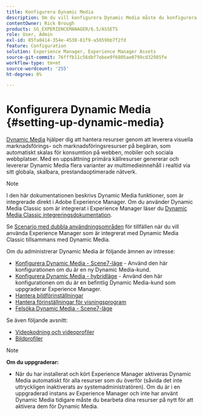 ```yaml
---
title: Konfigurera Dynamic Media
description: Om du vill konfigurera Dynamic Media måste du konfigurera Dynamic Media och hantera bild- och visningsförinställningar.
contentOwner: Rick Brough
products: SG_EXPERIENCEMANAGER/6.5/ASSETS
role: User, Admin
exl-id: 85fa0414-354e-4530-81f9-a5659bb7f2fd
feature: Configuration
solution: Experience Manager, Experience Manager Assets
source-git-commit: 76fffb11c56dbf7ebee9f6805ae0799cd32985fe
workflow-type: tm+mt
source-wordcount: '255'
ht-degree: 0%

---
```


# Konfigurera Dynamic Media {#setting-up-dynamic-media}

[Dynamic Media](https://business.adobe.com/products/experience-manager/assets/dynamic-media.html) hjälper dig att hantera resurser genom att leverera visuella marknadsförings- och marknadsföringsresurser på begäran, som automatiskt skalas för konsumtion på webben, mobiler och sociala webbplatser. Med en uppsättning primära källresurser genererar och levererar Dynamic Media flera varianter av multimedieinnehåll i realtid via sitt globala, skalbara, prestandaoptimerade nätverk.

>[!NOTE]
>
>I den här dokumentationen beskrivs Dynamic Media funktioner, som är integrerade direkt i Adobe Experience Manager. Om du använder Dynamic Media Classic som är integrerat i Experience Manager läser du [Dynamic Media Classic integreringsdokumentation](/help/sites-administering/scene7.md).
>
>Se [Scenario med dubbla användningsområden](/help/sites-administering/scene7.md#dual-use-scenario) för tillfällen när du vill använda Experience Manager som är integrerat med Dynamic Media Classic tillsammans med Dynamic Media.

Om du administrerar Dynamic Media är följande ämnen av intresse:

* [Konfigurera Dynamic Media - Scene7-läge](config-dms7.md) - Använd den här konfigurationen om du är en ny Dynamic Media-kund.
* [Konfigurera Dynamic Media - hybridläge](config-dynamic.md) - Använd den här konfigurationen om du är en befintlig Dynamic Media-kund som uppgraderar Experience Manager.
* [Hantera bildförinställningar](managing-image-presets.md)
* [Hantera förinställningar för visningsprogram](managing-viewer-presets.md)
* [Felsöka Dynamic Media - Scene7-läge](troubleshoot-dms7.md)

Se även följande avsnitt:

* [Videokodning och videoprofiler](video-profiles.md)
* [Bildprofiler](image-profiles.md)

>[!NOTE]
>
>**Om du uppgraderar:**
>
>* När du har installerat och kört Experience Manager aktiveras Dynamic Media automatiskt för alla resurser som du överför (såvida det inte uttryckligen inaktiverats av systemadministratören). Om du är i en uppgraderad instans av Experience Manager och inte har använt Dynamic Media tidigare måste du bearbeta dina resurser på nytt för att aktivera dem för Dynamic Media.


